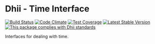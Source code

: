 # Dhii - Time Interface

[![Build Status](https://travis-ci.org/Dhii/time-interface.svg?branch=master)](https://travis-ci.org/Dhii/time-interface)
[![Code Climate](https://codeclimate.com/github/Dhii/time-interface/badges/gpa.svg)](https://codeclimate.com/github/Dhii/time-interface)
[![Test Coverage](https://codeclimate.com/github/Dhii/time-interface/badges/coverage.svg)](https://codeclimate.com/github/Dhii/time-interface/coverage)
[![Latest Stable Version](https://poser.pugx.org/dhii/time-interface/version)](https://packagist.org/packages/dhii/time-interface)
[![This package complies with Dhii standards](https://img.shields.io/badge/Dhii-Compliant-green.svg?style=flat-square)][Dhii]

Interfaces for dealing with time.

[Dhii]: https://github.com/Dhii/dhii
